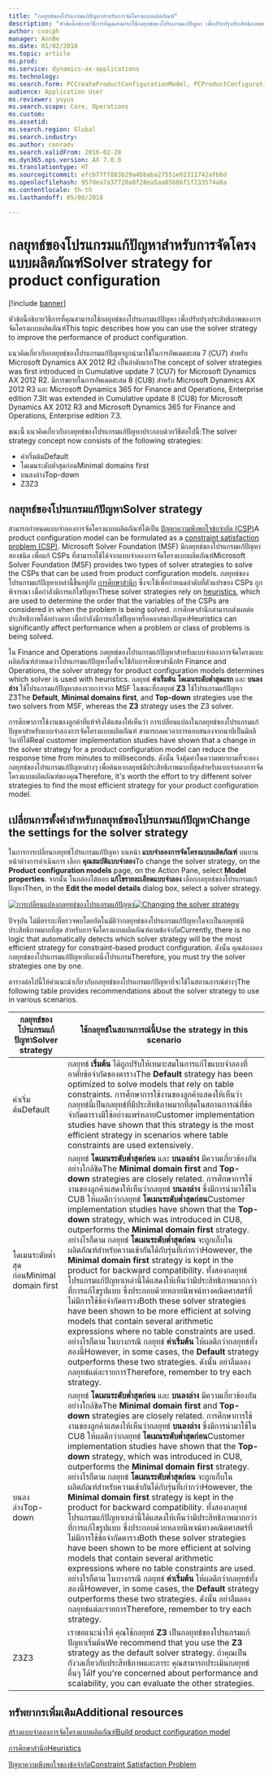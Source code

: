 ```yaml
---
title: "กลยุทธ์ของโปรแกรมแก้ปัญหาสำหรับการจัดโครงแบบผลิตภัณฑ์"
description: "หัวข้อนี้อธิบายวิธีการที่คุณสามารถใช้กลยุทธ์ของโปรแกรมแก้ปัญหา เพื่อปรับปรุงประสิทธิภาพของการจัดโครงแบบผลิตภัณฑ์"
author: cvocph
manager: AnnBe
ms.date: 01/02/2018
ms.topic: article
ms.prod: 
ms.service: dynamics-ax-applications
ms.technology: 
ms.search.form: PCCreateProductConfigurationModel, PCProductConfigurationModelListPage
audience: Application User
ms.reviewer: yuyus
ms.search.scope: Core, Operations
ms.custom: 
ms.assetid: 
ms.search.region: Global
ms.search.industry: 
ms.author: conradv
ms.search.validFrom: 2016-02-28
ms.dyn365.ops.version: AX 7.0.0
ms.translationtype: HT
ms.sourcegitcommit: efcb77ff883b29a4bbaba27551e02311742afbbd
ms.openlocfilehash: 957dea7a37720a8f28ea5aa0568bf1f233574a8a
ms.contentlocale: th-th
ms.lasthandoff: 05/08/2018

---
```


# <a name="solver-strategy-for-product-configuration"></a><span data-ttu-id="204ca-103">กลยุทธ์ของโปรแกรมแก้ปัญหาสำหรับการจัดโครงแบบผลิตภัณฑ์</span><span class="sxs-lookup"><span data-stu-id="204ca-103">Solver strategy for product configuration</span></span>

[!include [banner](../includes/banner.md)]

<span data-ttu-id="204ca-104">หัวข้อนี้อธิบายวิธีการที่คุณสามารถใช้กลยุทธ์ของโปรแกรมแก้ปัญหา เพื่อปรับปรุงประสิทธิภาพของการจัดโครงแบบผลิตภัณฑ์</span><span class="sxs-lookup"><span data-stu-id="204ca-104">This topic describes how you can use the solver strategy to improve the performance of product configuration.</span></span>

<span data-ttu-id="204ca-105">แนวคิดเกี่ยวกับกลยุทธ์ของโปรแกรมแก้ปัญหาถูกนำมาใช้ในการอัพเดตสะสม 7 (CU7) สำหรับ Microsoft Dynamics AX 2012 R2 เป็นลำดับแรก</span><span class="sxs-lookup"><span data-stu-id="204ca-105">The concept of solver strategies was first introduced in Cumulative update 7 (CU7) for Microsoft Dynamics AX 2012 R2.</span></span> <span data-ttu-id="204ca-106">มีการขยายในการอัพเดตสะสม 8 (CU8) สำหรับ Microsoft Dynamics AX 2012 R3 และ Microsoft Dynamics 365 for Finance and Operations, Enterprise edition 7.3</span><span class="sxs-lookup"><span data-stu-id="204ca-106">It was extended in Cumulative update 8 (CU8) for Microsoft Dynamics AX 2012 R3 and Microsoft Dynamics 365 for Finance and Operations, Enterprise edition 7.3.</span></span>

<span data-ttu-id="204ca-107">ขณะนี้ แนวคิดเกี่ยวกับกลยุทธ์ของโปรแกรมแก้ปัญหาประกอบด้วยวิธีต่อไปนี้:</span><span class="sxs-lookup"><span data-stu-id="204ca-107">The solver strategy concept now consists of the following strategies:</span></span>

- <span data-ttu-id="204ca-108">ค่าเริ่มต้น</span><span class="sxs-lookup"><span data-stu-id="204ca-108">Default</span></span>
- <span data-ttu-id="204ca-109">โดเมนระดับต่ำสุดก่อน</span><span class="sxs-lookup"><span data-stu-id="204ca-109">Minimal domains first</span></span>
- <span data-ttu-id="204ca-110">บนลงล่าง</span><span class="sxs-lookup"><span data-stu-id="204ca-110">Top-down</span></span>
- <span data-ttu-id="204ca-111">Z3</span><span class="sxs-lookup"><span data-stu-id="204ca-111">Z3</span></span>

## <a name="solver-strategy"></a><span data-ttu-id="204ca-112">กลยุทธ์ของโปรแกรมแก้ปัญหา</span><span class="sxs-lookup"><span data-stu-id="204ca-112">Solver strategy</span></span> 

<span data-ttu-id="204ca-113">สามารถกำหนดแบบจำลองการจัดโครงแบบผลิตภัณฑ์ได้เป็น [ปัญหาความพึงพอใจข้อจำกัด (CSP)](http://aima.cs.berkeley.edu/2nd-ed/newchap05.pdf)</span><span class="sxs-lookup"><span data-stu-id="204ca-113">A product configuration model can be formulated as a [constraint satisfaction problem (CSP)](http://aima.cs.berkeley.edu/2nd-ed/newchap05.pdf).</span></span> <span data-ttu-id="204ca-114">Microsoft Solver Foundation (MSF) มีกลยุทธ์ของโปรแกรมแก้ปัญหาสองชนิด เพื่อแก้ CSPs ที่สามารถใช้ได้จากแบบจำลองการจัดโครงแบบผลิตภัณฑ์</span><span class="sxs-lookup"><span data-stu-id="204ca-114">Microsoft Solver Foundation (MSF) provides two types of solver strategies to solve the CSPs that can be used from product configuration models.</span></span> <span data-ttu-id="204ca-115">กลยุทธ์ของโปรแกรมแก้ปัญหาเหล่านี้ขึ้นอยู่กับ [การศึกษาสำนึก](https://techterms.com/definition/heuristic) ซึ่งจะใช้เพื่อกำหนดลำดับที่ตัวแปรของ CSPs ถูกพิจารณา เมื่อกำลังมีการแก้ไขปัญหา</span><span class="sxs-lookup"><span data-stu-id="204ca-115">These solver strategies rely on [heuristics](https://techterms.com/definition/heuristic), which are used to determine the order that the variables of the CSPs are considered in when the problem is being solved.</span></span> <span data-ttu-id="204ca-116">การศึกษาสำนึกสามารถส่งผลต่อประสิทธิภาพได้อย่างมาก เมื่อกำลังมีการแก้ไขปัญหาหรือคลาสของปัญหา</span><span class="sxs-lookup"><span data-stu-id="204ca-116">Heuristics can significantly affect performance when a problem or class of problems is being solved.</span></span>

<span data-ttu-id="204ca-117">ใน Finance and Operations กลยุทธ์ของโปรแกรมแก้ปัญหาสำหรับแบบจำลองการจัดโครงแบบผลิตภัณฑ์กำหนดว่าโปรแกรมแก้ปัญหาใดที่จะใช้กับการศึกษาสำนึก</span><span class="sxs-lookup"><span data-stu-id="204ca-117">In Finance and Operations, the solver strategy for product configuration models determines which solver is used with heuristics.</span></span> <span data-ttu-id="204ca-118">กลยุทธ์ **ค่าเริ่มต้น** **โดเมนระดับต่ำสุดแรก** และ **บนลงล่าง** ใช้โปรแกรมแก้ปัญหาสองรายการจาก MSF ในขณะที่กลยุทธ์ **Z3** ใช้โปรแกรมแก้ปัญหา Z3</span><span class="sxs-lookup"><span data-stu-id="204ca-118">The **Default**, **Minimal domains first**, and **Top-down** strategies use the two solvers from MSF, whereas the **Z3** strategy uses the Z3 solver.</span></span> 

<span data-ttu-id="204ca-119">การศึกษาการใช้งานของลูกค้าที่แท้จริงได้แสดงให้เห็นว่า การเปลี่ยนแปลงในกลยุทธ์ของโปรแกรมแก้ปัญหาสำหรับแบบจำลองการจัดโครงแบบผลิตภัณฑ์ สามารถลดเวลาการตอบสนองจากนาทีเป็นมิลลิวินาทีได้</span><span class="sxs-lookup"><span data-stu-id="204ca-119">Real customer implementation studies have shown that a change in the solver strategy for a product configuration model can reduce the response time from minutes to milliseconds.</span></span> <span data-ttu-id="204ca-120">ดังนั้น จึงคุ้มค่าในความพยายามที่จะลองกลยุทธ์ของโปรแกรมแก้ปัญหาต่างๆ เพื่อค้นหากลยุทธ์มีประสิทธิภาพมากที่สุดสำหรับแบบจำลองการจัดโครงแบบผลิตภัณฑ์ของคุณ</span><span class="sxs-lookup"><span data-stu-id="204ca-120">Therefore, it's worth the effort to try different solver strategies to find the most efficient strategy for your product configuration model.</span></span>

## <a name="change-the-settings-for-the-solver-strategy"></a><span data-ttu-id="204ca-121">เปลี่ยนการตั้งค่าสำหรับกลยุทธ์ของโปรแกรมแก้ปัญหา</span><span class="sxs-lookup"><span data-stu-id="204ca-121">Change the settings for the solver strategy</span></span>

<span data-ttu-id="204ca-122">ในการการเปลี่ยนกลยุทธ์โปรแกรมแก้ปัญหา บนหน้า **แบบจำลองการจัดโครงแบบผลิตภัณฑ์** บนบานหน้าต่างการดำเนินการ เลือก **คุณสมบัติแบบจำลอง**</span><span class="sxs-lookup"><span data-stu-id="204ca-122">To change the solver strategy, on the **Product configuration models** page, on the Action Pane, select **Model properties**.</span></span> <span data-ttu-id="204ca-123">จากนั้น ในกล่องโต้ตอบ **แก้ไขรายละเอียดแบบจำลอง** เลือกกลยุทธ์ของโปรแกรมแก้ปัญหา</span><span class="sxs-lookup"><span data-stu-id="204ca-123">Then, in the **Edit the model details** dialog box, select a solver strategy.</span></span>

<span data-ttu-id="204ca-124">[![การเปลี่ยนแปลงกลยุทธ์ของโปรแกรมแก้ปัญหา](./media/solver-strategy.png)](./media/solver-strategy.png)</span><span class="sxs-lookup"><span data-stu-id="204ca-124">[![Changing the solver strategy](./media/solver-strategy.png)](./media/solver-strategy.png)</span></span>

<span data-ttu-id="204ca-125">ปัจจุบัน ไม่มีตรรกะที่ตรวจพบโดยอัตโนมัติว่ากลยุทธ์ของโปรแกรมแก้ปัญหาใดจะเป็นกลยุทธ์มีประสิทธิภาพมากที่สุด สำหรับการจัดโครงแบบผลิตภัณฑ์ตามข้อจำกัด</span><span class="sxs-lookup"><span data-stu-id="204ca-125">Currently, there is no logic that automatically detects which solver strategy will be the most efficient strategy for constraint-based product configuration.</span></span> <span data-ttu-id="204ca-126">ดังนั้น คุณต้องลองกลยุทธ์ของโปรแกรมแก้ปัญหาทีละหนึ่งโปรแกรม</span><span class="sxs-lookup"><span data-stu-id="204ca-126">Therefore, you must try the solver strategies one by one.</span></span>

<span data-ttu-id="204ca-127">ตารางต่อไปนี้ให้คำแนะนำเกี่ยวกับกลยุทธ์ของโปรแกรมแก้ปัญหาที่จะใช้ในสถานการณ์ต่างๆ</span><span class="sxs-lookup"><span data-stu-id="204ca-127">The following table provides recommendations about the solver strategy to use in various scenarios.</span></span>

| <span data-ttu-id="204ca-128">กลยุทธ์ของโปรแกรมแก้ปัญหา</span><span class="sxs-lookup"><span data-stu-id="204ca-128">Solver strategy</span></span>      | <span data-ttu-id="204ca-129">ใช้กลยุทธ์ในสถานการณ์นี้</span><span class="sxs-lookup"><span data-stu-id="204ca-129">Use the strategy in this scenario</span></span> |
|----------------------|-----------------------------------|
| <span data-ttu-id="204ca-130">ค่าเริ่มต้น</span><span class="sxs-lookup"><span data-stu-id="204ca-130">Default</span></span>              | <span data-ttu-id="204ca-131">กลยุทธ์ **เริ่มต้น** ได้ถูกปรับให้เหมาะสมในการแก้ไขแบบจำลองที่อาศัยข้อจำกัดของตาราง</span><span class="sxs-lookup"><span data-stu-id="204ca-131">The **Default** strategy has been optimized to solve models that rely on table constraints.</span></span> <span data-ttu-id="204ca-132">การศึกษาการใช้งานของลูกค้าแสดงให้เห็นว่า กลยุทธ์นี้เป็นกลยุทธ์ที่มีประสิทธิภาพมากที่สุดในสถานการณ์ที่ข้อจำกัดตารางมีใช้อย่างแพร่หลาย</span><span class="sxs-lookup"><span data-stu-id="204ca-132">Customer implementation studies have shown that this strategy is the most efficient strategy in scenarios where table constraints are used extensively.</span></span> |
| <span data-ttu-id="204ca-133">โดเมนระดับต่ำสุดก่อน</span><span class="sxs-lookup"><span data-stu-id="204ca-133">Minimal domain first</span></span> | <span data-ttu-id="204ca-134">กลยุทธ์ **โดเมนระดับต่ำสุดก่อน** และ **บนลงล่าง** มีความเกี่ยวข้องกันอย่างใกล้ชิด</span><span class="sxs-lookup"><span data-stu-id="204ca-134">The **Minimal domain first** and **Top-down** strategies are closely related.</span></span> <span data-ttu-id="204ca-135">การศึกษาการใช้งานของลูกค้าแสดงให้เห็นว่ากลยุทธ์ **บนลงล่าง** ซึ่งมีการนำมาใช้ใน CU8 ให้ผลดีกว่ากลยุทธ์ **โดเมนระดับต่ำสุดก่อน**</span><span class="sxs-lookup"><span data-stu-id="204ca-135">Customer implementation studies have shown that the **Top-down** strategy, which was introduced in CU8, outperforms the **Minimal domain first** strategy.</span></span> <span data-ttu-id="204ca-136">อย่างไรก็ตาม กลยุทธ์ **โดเมนระดับต่ำสุดก่อน** จะถูกเก็บในผลิตภัณฑ์สำหรับความเข้ากันได้กับรุ่นที่เก่ากว่า</span><span class="sxs-lookup"><span data-stu-id="204ca-136">However, the **Minimal domain first** strategy is kept in the product for backward compatibility.</span></span> <span data-ttu-id="204ca-137">ทั้งสองกลยุทธ์โปรแกรมแก้ปัญหาเหล่านี้ได้แสดงให้เห็นว่ามีประสิทธิภาพมากกว่าที่การแก้ไขรูปแบบ ซึ่งประกอบด้วยหลายนิพจน์ทางคณิตศาสตร์ที่ไม่มีการใช้ข้อจำกัดตาราง</span><span class="sxs-lookup"><span data-stu-id="204ca-137">Both these solver strategies have been shown to be more efficient at solving models that contain several arithmetic expressions where no table constraints are used.</span></span> <span data-ttu-id="204ca-138">อย่างไรก็ตาม ในบางกรณี กลยุทธ์ **ค่าเริ่มต้น** ให้ผลดีกว่ากลยุทธ์ทั้งสองนี้</span><span class="sxs-lookup"><span data-stu-id="204ca-138">However, in some cases, the **Default** strategy outperforms these two strategies.</span></span> <span data-ttu-id="204ca-139">ดังนั้น อย่าลืมลองกลยุทธ์แต่ละรายการ</span><span class="sxs-lookup"><span data-stu-id="204ca-139">Therefore, remember to try each strategy.</span></span> |
| <span data-ttu-id="204ca-140">บนลงล่าง</span><span class="sxs-lookup"><span data-stu-id="204ca-140">Top-down</span></span>             | <span data-ttu-id="204ca-141">กลยุทธ์ **โดเมนระดับต่ำสุดก่อน** และ **บนลงล่าง** มีความเกี่ยวข้องกันอย่างใกล้ชิด</span><span class="sxs-lookup"><span data-stu-id="204ca-141">The **Minimal domain first** and **Top-down** strategies are closely related.</span></span> <span data-ttu-id="204ca-142">การศึกษาการใช้งานของลูกค้าแสดงให้เห็นว่ากลยุทธ์ **บนลงล่าง** ซึ่งมีการนำมาใช้ใน CU8 ให้ผลดีกว่ากลยุทธ์ **โดเมนระดับต่ำสุดก่อน**</span><span class="sxs-lookup"><span data-stu-id="204ca-142">Customer implementation studies have shown that the **Top-down** strategy, which was introduced in CU8, outperforms the **Minimal domain first** strategy.</span></span> <span data-ttu-id="204ca-143">อย่างไรก็ตาม กลยุทธ์ **โดเมนระดับต่ำสุดก่อน** จะถูกเก็บในผลิตภัณฑ์สำหรับความเข้ากันได้กับรุ่นที่เก่ากว่า</span><span class="sxs-lookup"><span data-stu-id="204ca-143">However, the **Minimal domain first** strategy is kept in the product for backward compatibility.</span></span> <span data-ttu-id="204ca-144">ทั้งสองกลยุทธ์โปรแกรมแก้ปัญหาเหล่านี้ได้แสดงให้เห็นว่ามีประสิทธิภาพมากกว่าที่การแก้ไขรูปแบบ ซึ่งประกอบด้วยหลายนิพจน์ทางคณิตศาสตร์ที่ไม่มีการใช้ข้อจำกัดตาราง</span><span class="sxs-lookup"><span data-stu-id="204ca-144">Both these solver strategies have been shown to be more efficient at solving models that contain several arithmetic expressions where no table constraints are used.</span></span> <span data-ttu-id="204ca-145">อย่างไรก็ตาม ในบางกรณี กลยุทธ์ **ค่าเริ่มต้น** ให้ผลดีกว่ากลยุทธ์ทั้งสองนี้</span><span class="sxs-lookup"><span data-stu-id="204ca-145">However, in some cases, the **Default** strategy outperforms these two strategies.</span></span> <span data-ttu-id="204ca-146">ดังนั้น อย่าลืมลองกลยุทธ์แต่ละรายการ</span><span class="sxs-lookup"><span data-stu-id="204ca-146">Therefore, remember to try each strategy.</span></span> |
| <span data-ttu-id="204ca-147">Z3</span><span class="sxs-lookup"><span data-stu-id="204ca-147">Z3</span></span>                   | <span data-ttu-id="204ca-148">เราขอแนะนำให้ คุณใช้กลยุทธ์ **Z3** เป็นกลยุทธ์ของโปรแกรมแก้ปัญหาเริ่มต้น</span><span class="sxs-lookup"><span data-stu-id="204ca-148">We recommend that you use the **Z3** strategy as the default solver strategy.</span></span> <span data-ttu-id="204ca-149">ถ้าคุณเป็นกังวลเกี่ยวกับประสิทธิภาพและภาระ คุณสามารถประเมินกลยุทธ์อื่นๆ ได้</span><span class="sxs-lookup"><span data-stu-id="204ca-149">If you're concerned about performance and scalability, you can evaluate the other strategies.</span></span> |

## <a name="additional-resources"></a><span data-ttu-id="204ca-150">ทรัพยากรเพิ่มเติม</span><span class="sxs-lookup"><span data-stu-id="204ca-150">Additional resources</span></span>

[<span data-ttu-id="204ca-151">สร้างแบบจำลองการจัดโครงแบบผลิตภัณฑ์</span><span class="sxs-lookup"><span data-stu-id="204ca-151">Build product configuration model</span></span>](build-product-configuration-model.md)

[<span data-ttu-id="204ca-152">การศึกษาสำนึก</span><span class="sxs-lookup"><span data-stu-id="204ca-152">Heuristics</span></span>](https://techterms.com/definition/heuristic)

[<span data-ttu-id="204ca-153">ปัญหาความพึงพอใจของข้อจำกัด</span><span class="sxs-lookup"><span data-stu-id="204ca-153">Constraint Satisfaction Problem</span></span>](http://aima.cs.berkeley.edu/2nd-ed/newchap05.pdf)

